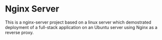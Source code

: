 # Nginx Server
This is a nginx-server project based on a linux server which demostrated deployment of a full-stack application on an Ubuntu server using Nginx as a reverse proxy.
